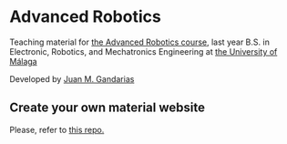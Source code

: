 # Advanced Robotics

Teaching material for [the Advanced Robotics course](https://jmgandarias.github.io/advanced_robotics), last year B.S. in Electronic, Robotics, and Mechatronics Engineering at [the University of Málaga](https://www.uma.es)

Developed by [Juan M. Gandarias](https://jmgandarias.github.io/)

## Create your own material website

Please, refer to [this repo.](https://github.com/jmgandarias/mkdocs_UMA_template)
